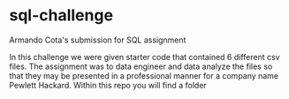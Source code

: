 # sql-challenge
Armando Cota's submission for SQL assignment


In this challenge we were given starter code that contained 6 different csv files. The assignment was to data engineer and data analyze the files so that they may be presented 
in a professional manner for a company name Pewlett Hackard. Within this repo you will find a folder 
